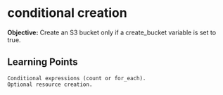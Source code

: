 # conditional creation

__Objective:__ Create an S3 bucket only if a create_bucket variable is set to true.

## Learning Points

    Conditional expressions (count or for_each).
    Optional resource creation.
